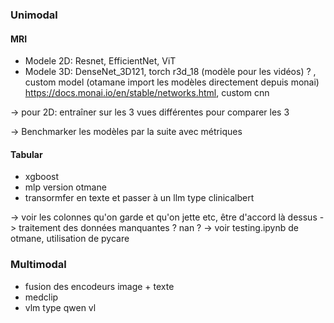 ### Unimodal

#### MRI

- Modele 2D: Resnet, EfficientNet, ViT
- Modele 3D: DenseNet_3D121, torch r3d_18 (modèle pour les vidéos) ? , custom model  (otamane import les modèles directement depuis monai) https://docs.monai.io/en/stable/networks.html, custom cnn


-> pour 2D: entraîner sur les 3 vues différentes pour comparer les 3

-> Benchmarker les modèles par la suite avec métriques

#### Tabular

- xgboost
- mlp version otmane
- transormfer en texte et passer à un llm type clinicalbert

-> voir les colonnes qu'on garde et qu'on jette etc, être d'accord là dessus
-> traitement des données manquantes ? nan ?
-> voir testing.ipynb de otmane, utilisation de pycare

### Multimodal

- fusion des encodeurs image + texte
- medclip
- vlm type qwen vl